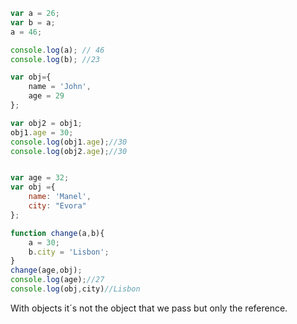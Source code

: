 ```javascript
var a = 26;
var b = a;
a = 46;

console.log(a); // 46
console.log(b); //23

var obj={
    name = 'John',
    age = 29
};

var obj2 = obj1;
obj1.age = 30;
console.log(obj1.age);//30
console.log(obj2.age);//30


var age = 32;
var obj ={
    name: 'Manel',
    city: "Evora"
};

function change(a,b){
    a = 30; 
    b.city = 'Lisbon';
}
change(age,obj);
console.log(age);//27
console.log(obj,city)//Lisbon
```
With objects it´s not the object that we pass but only the reference.
